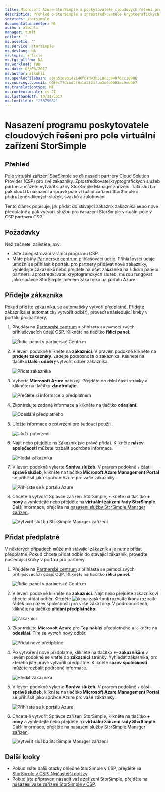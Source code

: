 ```yaml
---
title: Microsoft Azure StorSimple a poskytovatele cloudových řešení programu přehled | Microsoft Docs
description: Přehled o StorSimple a zprostředkovatele kryptografických služeb pro partnery služby StorSimple.
services: storsimple
documentationcenter: NA
author: alkohli
manager: timlt
editor: ''
ms.assetid: ''
ms.service: storsimple
ms.devlang: NA
ms.topic: article
ms.tgt_pltfrm: NA
ms.workload: TBD
ms.date: 02/08/2017
ms.author: alkohli
ms.openlocfilehash: c8cb51093142146fc7d43b51a62d949f6cc38988
ms.sourcegitcommit: 6699c77dcbd5f8a1a2f21fba3d0a0005ac9ed6b7
ms.translationtype: MT
ms.contentlocale: cs-CZ
ms.lasthandoff: 10/11/2017
ms.locfileid: "23875652"
---
```

# <a name="deploy-storsimple-virtual-array-for-cloud-solution-provider-program"></a>Nasazení programu poskytovatele cloudových řešení pro pole virtuální zařízení StorSimple

## <a name="overview"></a>Přehled

Pole virtuální zařízení StorSimple se dá nasadit partnery Cloud Solution Provider (CSP) pro své zákazníky. Zprostředkovatel kryptografických služeb partnera můžete vytvořit služby StorSimple Manager zařízení. Tato služba pak slouží k nasazení a správě pole virtuální zařízení StorSimple a přidružené sdílených složek, svazků a zálohování.

Tento článek popisuje, jak přidat do stávající zákazník zákazníka nebo nové předplatné a pak vytvořit službu pro nasazení StorSimple virtuální pole v CSP partnera CSP.

## <a name="prerequisites"></a>Požadavky

Než začnete, zajistěte, aby:

- Jste zaregistrováni v rámci programu CSP.
- Máte platný [Partnerské centrum](http://partnercenter.microsoft.com/) přihlašovací údaje. Přihlašovací údaje umožní se přihlásit k portálu pro partnery přidávat nové zákazníky, vyhledejte zákazníků nebo přejděte na účet zákazníka na řídicím panelu partnera. Zprostředkovatel kryptografických služeb, můžou fungovat jako správce StorSimple jménem zákazníka na portálu Azure.
                             
## <a name="add-a-customer"></a>Přidejte zákazníka

Pokud přidáte zákazníka, se automaticky vytvoří předplatné. Přidejte zákazníka (a automaticky vytvořit odběr), proveďte následující kroky v portálu pro partnery.

1. Přejděte na [Partnerské centrum](http://partnercenter.microsoft.com/) a přihlaste se pomocí svých přihlašovacích údajů CSP. Klikněte na tlačítko **řídicí panel**.

     ![Řídicí panel v partnerské Centrum](./media/storsimple-partner-csp-deploy/image1.png)
                              
2. V levém podokně klikněte na **zákazníci**. V pravém podokně klikněte na **přidejte zákazníky**. Zadejte podrobnosti o zákazníka. Klikněte na tlačítko **Další: odběry** vytvořit odběr zákazníka.

    ![Přidat zákazníka](./media/storsimple-partner-csp-deploy/image2.png)

3.  Vyberte **Microsoft Azure** nabízejí. Přejděte do dolní části stránky a klikněte na tlačítko **zkontrolujte**.

    ![Přečtěte si informace o předplatném](./media/storsimple-partner-csp-deploy/image3.png)
                              
4. Zkontrolujte zadané informace a klikněte na tlačítko **odeslání**.

    ![Odeslání předplatného](./media/storsimple-partner-csp-deploy/image4.png)

5. Uložte informace o potvrzení pro budoucí použití.

    ![Uložit potvrzení](./media/storsimple-partner-csp-deploy/image5.png)

6. Najít nebo přejděte na Zákazník jste právě přidali. Klikněte **název společnosti** můžete rozbalit podrobné informace.

    ![Hledat zákazníka](./media/storsimple-partner-csp-deploy/image6.png)  

7. V levém podokně vyberte **Správa služeb**. V pravém podokně v části **správě služeb**, klikněte na tlačítko **Microsoft Azure Management Portal** se přihlásit jako správce Azure pro vaše zákazníky.

    ![Přihlaste se k portálu Azure](./media/storsimple-partner-csp-deploy/image9.png)

8. Chcete-li vytvořit Správce zařízení StorSimple, klikněte na tlačítko **+ nový** a vyhledejte nebo přejděte na **virtuální zařízení řady StorSimple**. Další informace, přejděte na [nasazení služby StorSimple Manager zařízení](storsimple-virtual-array-manage-service.md).

    ![Vytvořit službu StorSimple Manager zařízení](./media/storsimple-partner-csp-deploy/image8.png)


## <a name="add-a-subscription"></a>Přidat předplatné

V některých případech může mít stávající zákazník a je nutné přidat předplatné. Pokud chcete přidat odběr do stávající zákazník, proveďte následující kroky v portálu pro partnery.

1. Přejděte na [Partnerské centrum](http://partnercenter.microsoft.com/) a přihlaste se pomocí svých přihlašovacích údajů CSP. Klikněte na tlačítko **řídicí panel**.

     ![Řídicí panel v partnerské Centrum](./media/storsimple-partner-csp-deploy/image1.png)
                              
2. V levém podokně klikněte na **zákazníci**. Najít nebo přejděte zákazníkovi chcete přidat odběr. Klikněte ![ikona zaškrtnutí rozbalte](./media/storsimple-partner-csp-deploy/expand_pane_icon.png) ikonu rozbalte řádek pro název společnosti pro vaše zákazníky. V podrobnostech, klikněte na tlačítko **přidání předplatného**.

    ![Zákazníci](./media/storsimple-partner-csp-deploy/image10.png)

3. Zkontrolujte **Microsoft Azure** pro **Top nabízí** předplatného a klikněte na **odeslání**. Tím se vytvoří nový odběr.

    ![Přidat nové předplatné](./media/storsimple-partner-csp-deploy/image11.png)

6. Po vytvoření nové předplatné, klikněte na tlačítko **<--zákazníkům** v levém podokně se vraťte do **zákazníci** stránky. Vyhledat zákazníka, pro kterého jste právě vytvořili předplatné. Klikněte **název společnosti** můžete rozbalit podrobné informace.

    ![Hledat zákazníka](./media/storsimple-partner-csp-deploy/image6.png)  

7. V levém podokně vyberte **Správa služeb**. V pravém podokně v části **správě služeb**, klikněte na tlačítko **Microsoft Azure Management Portal** se přihlásit jako správce Azure pro vaše zákazníky.

    ![Přihlaste se k portálu Azure](./media/storsimple-partner-csp-deploy/image9.png)

8. Chcete-li vytvořit Správce zařízení StorSimple, klikněte na tlačítko **+ nový** a vyhledejte nebo přejděte na **virtuální zařízení řady StorSimple**. Další informace, přejděte na [nasazení služby StorSimple Manager zařízení](storsimple-virtual-array-manage-service.md).

    ![Vytvořit službu StorSimple Manager zařízení](./media/storsimple-partner-csp-deploy/image8.png)

## <a name="next-steps"></a>Další kroky

- Pokud máte další otázky ohledně StorSimple v CSP, přejděte na [StorSimple v CSP: Nejčastější dotazy](storsimple-partner-csp-faq.md).
- Pokud jste připravení nasadit vaše zařízení StorSimple, přejděte na [nasazení vaše zařízení StorSimple v CSP](storsimple-partner-csp-deploy.md).
